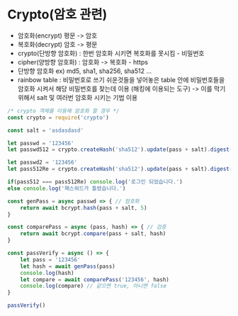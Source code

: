 # Crypto(암호 관련)
- 암호화(encrypt) 평문 -> 암호
- 복호화(decrypt) 암호 -> 평문
- crypto(단방향 암호화) : 한번 암호화 시키면 복호화를 못시킴 - 비밀번호
- cipher(양방향 암호화) : 암호화 -> 복호화 - https
- 단방향 암호화 ex) md5, sha1, sha256, sha512 ...
- rainbow table : 비밀번호로 쓰기 쉬운것들을 넣어놓은 table 안에 비밀번호들을 암호화 시켜서 해당 비밀번호를 찾는데 이용 (해킹에 이용되는 도구) -> 이를 막기 위해서 salt 및 여러번 암호화 시키는 기법 이용

```js
/* crypto 객체를 이용해 암호화 할 경우 */
const crypto = require('crypto')

const salt = 'asdasdasd'

let passwd = '123456'
let passwd512 = crypto.createHash('sha512').update(pass + salt).digest('base64')

let passwd2 = '123456'
let pass512Re = crypto.createHash('sha512').update(pass + salt).digest('base64')

if(pass512 === pass512Re) console.log('로그인 되었습니다.')
else console.log('패스워드가 틀렸습니다.')

const genPass = async passwd => { // 암호화
	return await bcrypt.hash(pass + salt, 5)
}

const comparePass = async (pass, hash) => { // 검증
	return await bcrypt.compare(pass + salt, hash)
}

const passVerify = async () => {
	let pass = '123456'
	let hash = await genPass(pass)
	console.log(hash)
	let compare = await comparePass('123456', hash)
	console.log(compare) // 같으면 true, 아니면 false
}

passVerify()

```